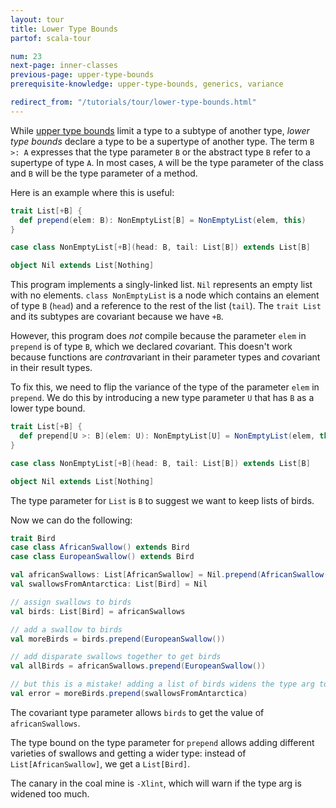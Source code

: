 ```yaml
---
layout: tour
title: Lower Type Bounds
partof: scala-tour

num: 23
next-page: inner-classes
previous-page: upper-type-bounds
prerequisite-knowledge: upper-type-bounds, generics, variance

redirect_from: "/tutorials/tour/lower-type-bounds.html"
---
```


While [upper type bounds](upper-type-bounds.html) limit a type to a subtype of another type, *lower type bounds* declare a type to be a supertype of another type. The term `B >: A` expresses that the type parameter `B` or the abstract type `B` refer to a supertype of type `A`. In most cases, `A` will be the type parameter of the class and `B` will be the type parameter of a method.

Here is an example where this is useful:

```scala mdoc:fail
trait List[+B] {
  def prepend(elem: B): NonEmptyList[B] = NonEmptyList(elem, this)
}

case class NonEmptyList[+B](head: B, tail: List[B]) extends List[B]

object Nil extends List[Nothing]
```

This program implements a singly-linked list. `Nil` represents an empty list with no elements. `class NonEmptyList` is a node which contains an element of type `B` (`head`) and a reference to the rest of the list (`tail`). The `trait List` and its subtypes are covariant because we have `+B`.

However, this program does _not_ compile because the parameter `elem` in `prepend` is of type `B`, which we declared *co*variant. This doesn't work because functions are *contra*variant in their parameter types and *co*variant in their result types.

To fix this, we need to flip the variance of the type of the parameter `elem` in `prepend`. We do this by introducing a new type parameter `U` that has `B` as a lower type bound.

```scala mdoc
trait List[+B] {
  def prepend[U >: B](elem: U): NonEmptyList[U] = NonEmptyList(elem, this)
}

case class NonEmptyList[+B](head: B, tail: List[B]) extends List[B]

object Nil extends List[Nothing]
```

The type parameter for `List` is `B` to suggest we want to keep lists of birds.

Now we can do the following:
```scala mdoc
trait Bird
case class AfricanSwallow() extends Bird
case class EuropeanSwallow() extends Bird

val africanSwallows: List[AfricanSwallow] = Nil.prepend(AfricanSwallow())
val swallowsFromAntarctica: List[Bird] = Nil

// assign swallows to birds
val birds: List[Bird] = africanSwallows

// add a swallow to birds
val moreBirds = birds.prepend(EuropeanSwallow())

// add disparate swallows together to get birds
val allBirds = africanSwallows.prepend(EuropeanSwallow())

// but this is a mistake! adding a list of birds widens the type arg too much. -Xlint will warn!
val error = moreBirds.prepend(swallowsFromAntarctica)
```
The covariant type parameter allows `birds` to get the value of `africanSwallows`.

The type bound on the type parameter for `prepend` allows adding different varieties of swallows and getting a wider type: instead of `List[AfricanSwallow]`, we get a `List[Bird]`.

The canary in the coal mine is `-Xlint`, which will warn if the type arg is widened too much.
